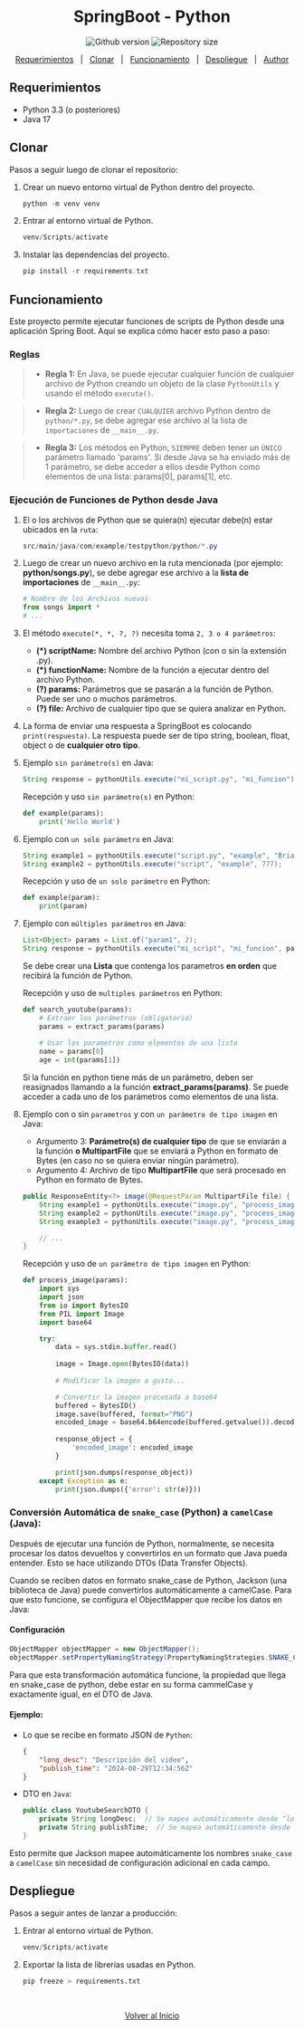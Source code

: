 
<h1 align="center">SpringBoot - Python</h1>

<p align="center">
  <img alt="Github version" src="https://img.shields.io/badge/version-1.0-blue?color=56BEB8">
  <img alt="Repository size" src="https://img.shields.io/github/repo-size/brianuceda/testpython?color=56BEB8">
</p>

<p align="center">
  <a href="#requerimientos">Requerimientos</a> &#xa0; | &#xa0;
  <a href="#clonar">Clonar</a> &#xa0; | &#xa0;
  <a href="#funcionamiento">Funcionamiento</a> &#xa0; | &#xa0;
  <a href="#despliegue">Despliegue</a> &#xa0; | &#xa0;
  <a href="https://github.com/brianuceda" target="_blank">Author</a>
</p>

## Requerimientos

- Python 3.3 (o posteriores)
- Java 17

## Clonar

Pasos a seguir luego de clonar el repositorio:

1. Crear un nuevo entorno virtual de Python dentro del proyecto.

    ```powershell
    python -m venv venv
    ```

2. Entrar al entorno virtual de Python.

    ```powershell
    venv/Scripts/activate
    ```

3. Instalar las dependencias del proyecto.

    ```powershell
    pip install -r requirements.txt
    ```

## Funcionamiento

Este proyecto permite ejecutar funciones de scripts de Python desde una aplicación Spring Boot. Aquí se explica cómo hacer esto paso a paso:

### Reglas

> * **Regla 1:** En Java, se puede ejecutar cualquier función de cualquier archivo de Python creando un objeto de la clase `PythonUtils` y usando el método `execute()`.

> * **Regla 2:** Luego de crear `CUALQUIER` archivo Python dentro de `python/*.py`, se debe agregar ese archivo al la lista de `importaciones` de `__main__.py`.

> * **Regla 3:** Los métodos en Python, `SIEMPRE` deben tener un `ÚNICO` parámetro llamado 'params'. Si desde Java se ha enviado más de 1 parámetro, se debe acceder a ellos desde Python como elementos de una lista: params[0], params[1], etc.

### Ejecución de Funciones de Python desde Java

1. El o los archivos de Python que se quiera(n) ejecutar debe(n) estar ubicados en la `ruta`:

    ```powershell
    src/main/java/com/example/testpython/python/*.py
    ```

2. Luego de crear un nuevo archivo en la ruta mencionada (por ejemplo: **python/songs.py**), se debe agregar ese archivo a la **lista de importaciones** de `__main__.py`:
   ```python   
   # Nombre de los Archivos nuevos
   from songs import *
   # ...
   ```

3. El método `execute(*, *, ?, ?)` necesita toma `2, 3 o 4 parámetros`:

    * **(*) scriptName:** Nombre del archivo Python (con o sin la extensión .py).
    * **(*) functionName:** Nombre de la función a ejecutar dentro del archivo Python.
    * **(?) params:** Parámetros que se pasarán a la función de Python. Puede ser uno o muchos parámetros.
    * **(?) file:** Archivo de cualquier tipo que se quiera analizar en Python.

4. La forma de enviar una respuesta a SpringBoot es colocando ``print(respuesta)``. La respuesta puede ser de tipo string, boolean, float, object o de **cualquier otro tipo**.

5. Ejemplo ``sin parámetro(s)`` en Java:

    ```java
    String response = pythonUtils.execute("mi_script.py", "mi_funcion");
    ```

    Recepción y uso ``sin parámetro(s)`` en Python:
    ```python
    def example(params):
        print('Hello World')
    ```

6. Ejemplo con ``un solo parámetro`` en Java: 

    ```java
    String example1 = pythonUtils.execute("script.py", "example", "Brian");
    String example2 = pythonUtils.execute("script", "example", 777);
    ```

    Recepción y uso de ``un solo parámetro`` en Python:

    ```python
    def example(param):
        print(param)
    ```

7. Ejemplo con ``múltiples parámetros`` en Java:

    ```java
    List<Object> params = List.of("param1", 2);
    String response = pythonUtils.execute("mi_script", "mi_funcion", params);
    ```

    Se debe crear una **Lista** que contenga los parametros **en orden** que recibirá la función de Python.

    Recepción y uso de ``multiples parámetros`` en Python:

    ```python
    def search_youtube(params):
        # Extraer los parámetros (obligatorio)
        params = extract_params(params)
        
        # Usar los parametros como elementos de una lista
        name = params[0]
        age = int(params[1])
    ```

    Si la función en python tiene más de un parámetro, deben ser reasignados llamando a la función **extract_params(params)**. Se puede acceder a cada uno de los parámetros como elementos de una lista.

8. Ejemplo con o sin `parametros` y con `un parámetro de tipo imagen` en Java:

    * Argumento 3: **Parámetro(s) de cualquier tipo** de que se enviarán a la función **o MultipartFile** que se enviará a Python en formato de Bytes (en caso no se quiera enviar ningún parámetro).
    * Argumento 4: Archivo de tipo **MultipartFile** que será procesado en Python en formato de Bytes.

    ```java
    public ResponseEntity<?> image(@RequestParam MultipartFile file) {
        String example1 = pythonUtils.execute("image.py", "process_image", file);
        String example2 = pythonUtils.execute("image.py", "process_image" 322, file);
        String example3 = pythonUtils.execute("image.py", "process_image" List.of("Brian", 1), file);

        // ...
    }
    ```

    Recepción y uso de ``un parámetro de tipo imagen`` en Python:
    ```python
    def process_image(params):
        import sys
        import json
        from io import BytesIO
        from PIL import Image
        import base64

        try:
            data = sys.stdin.buffer.read()
        
            image = Image.open(BytesIO(data))
            
            # Modificar la imagen a gusto...

            # Convertir la imagen procesada a base64
            buffered = BytesIO()
            image.save(buffered, format="PNG")
            encoded_image = base64.b64encode(buffered.getvalue()).decode("utf-8")
            
            response_object = {
                'encoded_image': encoded_image
            }

            print(json.dumps(response_object))
        except Exception as e:
            print(json.dumps({'error': str(e)}))
    ```

### Conversión Automática de ``snake_case`` **(Python)** a ``camelCase`` **(Java)**:
Después de ejecutar una función de Python, normalmente, se necesita procesar los datos devueltos y convertirlos en un formato que Java pueda entender. Esto se hace utilizando DTOs (Data Transfer Objects).

Cuando se reciben datos en formato snake_case de Python, Jackson (una biblioteca de Java) puede convertirlos automáticamente a camelCase. Para que esto funcione, se configura el ObjectMapper que recibe los datos en Java:

#### Configuración

```java
ObjectMapper objectMapper = new ObjectMapper();
objectMapper.setPropertyNamingStrategy(PropertyNamingStrategies.SNAKE_CASE);
```

Para que esta transformación automática funcione, la propiedad que llega en snake_case de python, debe estar en su forma cammelCase y exactamente igual, en el DTO de Java.

#### Ejemplo:

* Lo que se recibe en formato JSON de `Python`:

    ```json
    {
        "long_desc": "Descripción del video",
        "publish_time": "2024-08-29T12:34:56Z"
    }
    ```

* DTO en `Java`:

    ```java
    public class YoutubeSearchDTO {
        private String longDesc;  // Se mapea automáticamente desde "long_desc"
        private String publishTime;  // Se mapea automáticamente desde "publish_time"
    }
    ```

Esto permite que Jackson mapee automáticamente los nombres `snake_case` a `camelCase` sin necesidad de configuración adicional en cada campo.

## Despliegue
Pasos a seguir antes de lanzar a producción:

1. Entrar al entorno virtual de Python.
    ```powershell
    venv/Scripts/activate
    ```

2. Exportar la lista de librerías usadas en Python.
    ```python
    pip freeze > requirements.txt
    ```

<br>

<p align="center">
  <a href="#springboot---python">Volver al Inicio</a>
</p>
